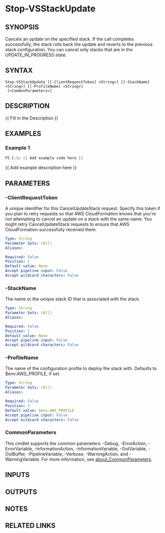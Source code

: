 # Stop-VSStackUpdate

## SYNOPSIS
Cancels an update on the specified stack.
If the call completes successfully, the stack rolls back the update and reverts to the previous stack configuration.
You can cancel only stacks that are in the UPDATE_IN_PROGRESS state.

## SYNTAX

```
Stop-VSStackUpdate [[-ClientRequestToken] <String>] [[-StackName] <String>] [[-ProfileName] <String>]
 [<CommonParameters>]
```

## DESCRIPTION
{{ Fill in the Description }}

## EXAMPLES

### Example 1
```powershell
PS C:\> {{ Add example code here }}
```

{{ Add example description here }}

## PARAMETERS

### -ClientRequestToken
A unique identifier for this CancelUpdateStack request.
Specify this token if you plan to retry requests so that AWS CloudFormation knows that you're not attempting to cancel an update on a stack with the same name.
You might retry CancelUpdateStack requests to ensure that AWS CloudFormation successfully received them.

```yaml
Type: String
Parameter Sets: (All)
Aliases:

Required: False
Position: 1
Default value: None
Accept pipeline input: False
Accept wildcard characters: False
```

### -StackName
The name or the unique stack ID that is associated with the stack.

```yaml
Type: String
Parameter Sets: (All)
Aliases:

Required: False
Position: 2
Default value: None
Accept pipeline input: False
Accept wildcard characters: False
```

### -ProfileName
The name of the configuration profile to deploy the stack with.
Defaults to $env:AWS_PROFILE, if set.

```yaml
Type: String
Parameter Sets: (All)
Aliases:

Required: False
Position: 3
Default value: $env:AWS_PROFILE
Accept pipeline input: False
Accept wildcard characters: False
```

### CommonParameters
This cmdlet supports the common parameters: -Debug, -ErrorAction, -ErrorVariable, -InformationAction, -InformationVariable, -OutVariable, -OutBuffer, -PipelineVariable, -Verbose, -WarningAction, and -WarningVariable. For more information, see [about_CommonParameters](http://go.microsoft.com/fwlink/?LinkID=113216).

## INPUTS

## OUTPUTS

## NOTES

## RELATED LINKS
